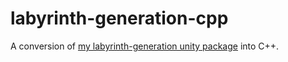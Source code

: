 # labyrinth-generation-cpp
A conversion of [my labyrinth-generation unity package](https://github.com/jackpritz/labyrinth-generation) into C++.
